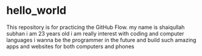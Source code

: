 # hello_world
This repository is for practicing the GitHub Flow.
my name is shaiqullah subhan
i am 23 years old 
i am really interest with coding and computer languages
i wanna be the programmer in the future and build such amazing apps and websites for both computers and phones 
